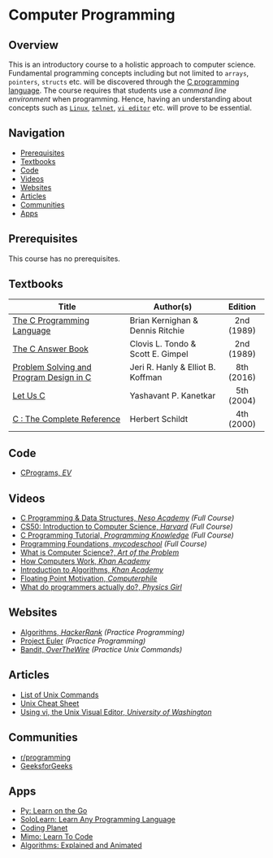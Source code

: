# Computer Programming

## Overview

This is an introductory course to a holistic approach to computer science. Fundamental programming concepts including but not limited to `arrays`, `pointers`, `structs` etc. will be discovered through the [C programming language](https://bit.ly/1eSKXTB). The course requires that students use a *command line environment* when programming. Hence, having an understanding about concepts such as [`Linux`](https://en.wikipedia.org/wiki/Linux), [`telnet`](https://en.wikipedia.org/wiki/Telnet), [`vi editor`](https://en.wikipedia.org/wiki/Vi) etc. will prove to be essential.

## Navigation

*   [Prerequisites](#prerequisites)
*   [Textbooks](#textbooks)
*   [Code](#code)
*   [Videos](#videos)
*   [Websites](#websites)
*   [Articles](#articles)
*   [Communities](#communities)
*   [Apps](#apps)

## Prerequisites

This course has no prerequisites.

## Textbooks

| Title | Author(s) | Edition |
| -------------|-------------|:-----:|
| [The C Programming Language](https://drive.google.com/file/d/1KH0i1C8IQ5uKO4zGWRz_mAh4XbQvCaiT/view?usp=sharing) | Brian Kernighan & Dennis Ritchie | 2nd (1989) |
| [The C Answer Book](https://drive.google.com/file/d/1gfgZmONMV6ZcG-lIQOe35jiMVqI-MS3p/view?usp=sharing) | Clovis L. Tondo & Scott E. Gimpel | 2nd (1989) |
| [Problem Solving and Program Design in C](https://drive.google.com/file/d/13frawLX1gT_0JnKOiEOnSeoHp-kp9-qO/view?usp=sharing) | Jeri R. Hanly & Elliot B. Koffman | 8th (2016) |
| [Let Us C](https://drive.google.com/file/d/1iaRbBFzDmjXrIHNnwdeBFqJ4kHPkn-cO/view?usp=sharing)| Yashavant P. Kanetkar | 5th (2004) |
| [C : The Complete Reference](https://drive.google.com/file/d/15mqmtbhY-Dv4mBr1nPEp9bPM3P1tDiZB/view?usp=sharing)| Herbert Schildt | 4th (2000) |

## Code

*   [CPrograms, *EV*](https://github.com/eash-98/CPrograms)

## Videos

*   [C Programming & Data Structures, *Neso Academy*](https://www.youtube.com/watch?v=4OGMB4Fhh50&list=PLBlnK6fEyqRhX6r2uhhlubuF5QextdCSM) *(Full Course)*
*   [CS50: Introduction to Computer Science, *Harvard*](https://www.youtube.com/watch?v=wEdvGqxafq8) *(Full Course)*
*   [C Programming Tutorial, *Programming Knowledge*](https://www.youtube.com/watch?v=-CpG3oATGIs&t=1609s) *(Full Course)*
*   [Programming Foundations, *mycodeschool*](https://www.youtube.com/user/mycodeschool/playlists) *(Full Course)*
*   [What is Computer Science?, *Art of the Problem*](https://www.youtube.com/playlist?list=PLbg3ZX2pWlgI_ej6ZhGd45-cPoWLZD9pT)
*   [How Computers Work, *Khan Academy*](https://www.khanacademy.org/computing/computer-science/how-computers-work)
*   [Introduction to Algorithms, *Khan Academy*](https://www.khanacademy.org/computing/computer-science/algorithms)
*   [Floating Point Motivation, *Computerphile*](https://www.youtube.com/watch?v=PZRI1IfStY0&list=PLzH6n4zXuckqmf_xUcvU5caZVoctP2ehL&index=8)
*   [What do programmers actually do?, *Physics Girl*](https://www.youtube.com/watch?v=g4a7_HH9Wbg)

## Websites

*   [Algorithms, *HackerRank*](https://www.hackerrank.com/domains/algorithms) *(Practice Programming)*
*   [Project Euler](https://projecteuler.net/archives) *(Practice Programming)*
*   [Bandit, *OverTheWire*](http://overthewire.org/wargames/bandit/) *(Practice Unix Commands)*

## Articles

*   [List of Unix Commands](https://drive.google.com/file/d/1mn0AFgMwB7imCQtKmvIidyh9myzIxc_D/view?usp=sharing)
*   [Unix Cheat Sheet](https://ss64.com/bash/)
*   [Using vi, the Unix Visual Editor, *University of Washington*](https://staff.washington.edu/rells/R110/)

## Communities

*   [r/programming](https://www.reddit.com/r/programming/)
*   [GeeksforGeeks](https://www.geeksforgeeks.org/c-programming-language/)

## Apps

*   [Py: Learn on the Go](https://www.getpy.com/mobile)
*   [SoloLearn: Learn Any Programming Language](https://www.sololearn.com/)
*   [Coding Planet](https://www.producthunt.com/posts/coding-planets)
*   [Mimo: Learn To Code](https://getmimo.com/)
*   [Algorithms: Explained and Animated](http://algorithm.wiki/en/app/)
